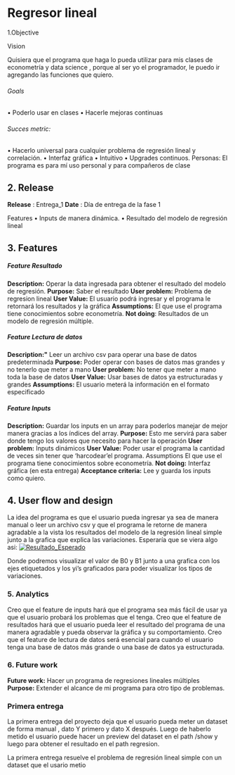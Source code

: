 # Regresor lineal


1.Objective

Vision

Quisiera que el programa que haga lo pueda utilizar para mis clases de econometría y data science , porque al ser yo el programador, le puedo ir agregando las funciones que quiero.

###### Goals	
•	Poderlo usar en clases
•	Hacerle mejoras continuas
###### Succes metric:
•	Hacerlo universal para cualquier problema de regresión lineal y correlación.
•	Interfaz gráfica
•	Intuitivo
•	Upgrades continuos.
Personas:	El programa es para mí uso personal y para compañeros de clase

## 2. Release
**Release**	: Entrega_1
**Date** : Día de entrega de la fase 1

Features
•	Inputs de manera dinámica.
•	Resultado del modelo de regresión lineal

## 3. Features
##### Feature	Resultado
**Description:**	Operar la data ingresada para obtener el resultado del modelo de regresión.
**Purpose:**	Saber el resultado
**User problem:**	Problema de regresion lineal
**User Value:**	El usuario podrá ingresar y el programa le retornará los resultados y la gráfica
**Assumptions:**	El que use el programa tiene conocimientos sobre econometría.
**Not doing**:	Resultados de un modelo de regresión múltiple.

##### Feature	Lectura de datos
**Description:"**	Leer un archivo csv para operar una base de datos predeterminada
**Purpose:**	Poder operar con bases de datos mas grandes y no tenerlo que meter a mano
**User problem:**	No tener que meter a mano toda la base de datos
**User Value:**	Usar bases de datos ya estructuradas y grandes
**Assumptions:**	El usuario meterá la información en el formato especificado

##### Feature	Inputs
 **Description:** 	Guardar los inputs en un array para poderlos manejar de mejor manera gracias a los índices del array.
**Purpose:**	Esto me servirá para saber donde tengo los valores que necesito para hacer la operación
**User problem:**	Inputs dinámicos
**User Value:**	Poder usar el programa la cantidad de veces sin tener que ‘harcodear’el programa.
Assumptions	El que use el programa tiene conocimientos sobre econometría.
**Not doing:**	Interfaz gráfica (en esta entrega)
**Acceptance criteria:** 	Lee y guarda los inputs como quiero.

## 4. User flow and design 
La idea del programa es que el usuario pueda ingresar ya sea de manera manual o leer un archivo csv y que el programa le retorne de manera agradable a la vista los resultados del modelo de la regresión lineal simple junto a la grafica que explica las variaciones. 
Esperaría que se viera algo asi: 
[![Resultado_Esperado](https://www.google.com/url?sa=i&url=https%3A%2F%2Fes.slideshare.net%2Fjhidalgo1977%2Fregresin-simple-y-correlacin-10607318&psig=AOvVaw2wTcGpZPofA2JdAcgKvwWz&ust=1582807900048000&source=images&cd=vfe&ved=0CAIQjRxqFwoTCMjtjomh7-cCFQAAAAAdAAAAABAD "Resultado_Esperado")](https://image.slidesharecdn.com/regresinsimpleycorrelacin-111215152837-phpapp01/95/regresin-simple-y-correlacin-1-728.jpg?cb=1323963118 "Resultado_Esperado")

 
Donde podremos visualizar el valor de B0 y B1 junto a una grafica con los ejes etiquetados y los yi’s graficados para poder visualizar los tipos de variaciones.
	

### 5. Analytics
Creo que el feature de inputs hará que el programa sea más fácil de usar ya que el usuario probará los problemas que el tenga.
Creo que el feature de resultados hará que el usuario pueda leer el resultado del programa de una manera agradable y pueda observar la gráfica y su comportamiento.
Creo que el feature de lectura de datos será esencial para cuando el usuario tenga una base de datos más grande o una base de datos ya estructurada.


	


### 6. Future work
	
**Future work:** Hacer un programa de regresiones lineales múltiples
**Purpose:**		Extender el alcance de mi programa para otro tipo de problemas.

### Primera entrega
La primera entrega del proyecto deja que el usuario pueda meter un dataset de forma manual ,
dato Y primero y dato X después.
Luego de haberlo metido el usuario puede hacer un preview del dataset en el path /show 
y luego para obtener el resultado en el path regresion.

La primera entrega resuelve el problema de regresión lineal simple con un dataset que el usario metio
